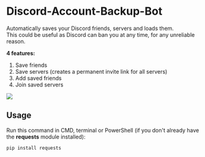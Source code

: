 # Discord-Account-Backup-Bot
Automatically saves your Discord friends, servers and loads them.<br/>
This could be useful as Discord can ban you at any time, for any unreliable reason.

**4 features:**
1. Save friends
2. Save servers (creates a permanent invite link for all servers)
3. Add saved friends
4. Join saved servers

![](https://i.imgur.com/kLMzy7Y.png)

## Usage
Run this command in CMD, terminal or PowerShell (if you don't already have the **requests** module installed):
```
pip install requests
```
